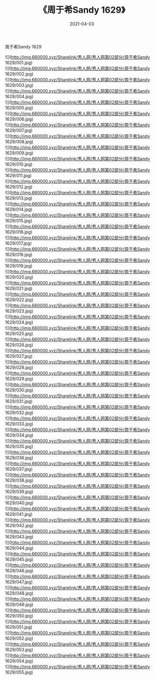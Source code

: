 ﻿---
layout: post
title:  《周于希Sandy 1629》
date:   2021-04-03
img: http://img.660000.xyz/Sharelink/秀人网/秀人网第02部分/周于希Sandy 1629/000.jpg
categories: [美女, 清纯, 唯美]
---

周于希Sandy 1629

  ![](http://img.660000.xyz/Sharelink/秀人网/秀人网第02部分/周于希Sandy 1629/001.jpg) <br> ![](http://img.660000.xyz/Sharelink/秀人网/秀人网第02部分/周于希Sandy 1629/002.jpg) <br> ![](http://img.660000.xyz/Sharelink/秀人网/秀人网第02部分/周于希Sandy 1629/003.jpg) <br> ![](http://img.660000.xyz/Sharelink/秀人网/秀人网第02部分/周于希Sandy 1629/004.jpg) <br> ![](http://img.660000.xyz/Sharelink/秀人网/秀人网第02部分/周于希Sandy 1629/005.jpg) <br> ![](http://img.660000.xyz/Sharelink/秀人网/秀人网第02部分/周于希Sandy 1629/006.jpg) <br> ![](http://img.660000.xyz/Sharelink/秀人网/秀人网第02部分/周于希Sandy 1629/007.jpg) <br> ![](http://img.660000.xyz/Sharelink/秀人网/秀人网第02部分/周于希Sandy 1629/008.jpg) <br> ![](http://img.660000.xyz/Sharelink/秀人网/秀人网第02部分/周于希Sandy 1629/009.jpg) <br> ![](http://img.660000.xyz/Sharelink/秀人网/秀人网第02部分/周于希Sandy 1629/010.jpg) <br> ![](http://img.660000.xyz/Sharelink/秀人网/秀人网第02部分/周于希Sandy 1629/011.jpg) <br> ![](http://img.660000.xyz/Sharelink/秀人网/秀人网第02部分/周于希Sandy 1629/012.jpg) <br> ![](http://img.660000.xyz/Sharelink/秀人网/秀人网第02部分/周于希Sandy 1629/013.jpg) <br> ![](http://img.660000.xyz/Sharelink/秀人网/秀人网第02部分/周于希Sandy 1629/014.jpg) <br> ![](http://img.660000.xyz/Sharelink/秀人网/秀人网第02部分/周于希Sandy 1629/015.jpg) <br> ![](http://img.660000.xyz/Sharelink/秀人网/秀人网第02部分/周于希Sandy 1629/016.jpg) <br> ![](http://img.660000.xyz/Sharelink/秀人网/秀人网第02部分/周于希Sandy 1629/017.jpg) <br> ![](http://img.660000.xyz/Sharelink/秀人网/秀人网第02部分/周于希Sandy 1629/018.jpg) <br> ![](http://img.660000.xyz/Sharelink/秀人网/秀人网第02部分/周于希Sandy 1629/019.jpg) <br> ![](http://img.660000.xyz/Sharelink/秀人网/秀人网第02部分/周于希Sandy 1629/020.jpg) <br> ![](http://img.660000.xyz/Sharelink/秀人网/秀人网第02部分/周于希Sandy 1629/021.jpg) <br> ![](http://img.660000.xyz/Sharelink/秀人网/秀人网第02部分/周于希Sandy 1629/022.jpg) <br> ![](http://img.660000.xyz/Sharelink/秀人网/秀人网第02部分/周于希Sandy 1629/023.jpg) <br> ![](http://img.660000.xyz/Sharelink/秀人网/秀人网第02部分/周于希Sandy 1629/024.jpg) <br> ![](http://img.660000.xyz/Sharelink/秀人网/秀人网第02部分/周于希Sandy 1629/025.jpg) <br> ![](http://img.660000.xyz/Sharelink/秀人网/秀人网第02部分/周于希Sandy 1629/026.jpg) <br> ![](http://img.660000.xyz/Sharelink/秀人网/秀人网第02部分/周于希Sandy 1629/027.jpg) <br> ![](http://img.660000.xyz/Sharelink/秀人网/秀人网第02部分/周于希Sandy 1629/028.jpg) <br> ![](http://img.660000.xyz/Sharelink/秀人网/秀人网第02部分/周于希Sandy 1629/029.jpg) <br> ![](http://img.660000.xyz/Sharelink/秀人网/秀人网第02部分/周于希Sandy 1629/030.jpg) <br> ![](http://img.660000.xyz/Sharelink/秀人网/秀人网第02部分/周于希Sandy 1629/031.jpg) <br> ![](http://img.660000.xyz/Sharelink/秀人网/秀人网第02部分/周于希Sandy 1629/032.jpg) <br> ![](http://img.660000.xyz/Sharelink/秀人网/秀人网第02部分/周于希Sandy 1629/033.jpg) <br> ![](http://img.660000.xyz/Sharelink/秀人网/秀人网第02部分/周于希Sandy 1629/034.jpg) <br> ![](http://img.660000.xyz/Sharelink/秀人网/秀人网第02部分/周于希Sandy 1629/035.jpg) <br> ![](http://img.660000.xyz/Sharelink/秀人网/秀人网第02部分/周于希Sandy 1629/036.jpg) <br> ![](http://img.660000.xyz/Sharelink/秀人网/秀人网第02部分/周于希Sandy 1629/037.jpg) <br> ![](http://img.660000.xyz/Sharelink/秀人网/秀人网第02部分/周于希Sandy 1629/038.jpg) <br> ![](http://img.660000.xyz/Sharelink/秀人网/秀人网第02部分/周于希Sandy 1629/039.jpg) <br> ![](http://img.660000.xyz/Sharelink/秀人网/秀人网第02部分/周于希Sandy 1629/040.jpg) <br> ![](http://img.660000.xyz/Sharelink/秀人网/秀人网第02部分/周于希Sandy 1629/041.jpg) <br> ![](http://img.660000.xyz/Sharelink/秀人网/秀人网第02部分/周于希Sandy 1629/042.jpg) <br> ![](http://img.660000.xyz/Sharelink/秀人网/秀人网第02部分/周于希Sandy 1629/043.jpg) <br> ![](http://img.660000.xyz/Sharelink/秀人网/秀人网第02部分/周于希Sandy 1629/044.jpg) <br> ![](http://img.660000.xyz/Sharelink/秀人网/秀人网第02部分/周于希Sandy 1629/045.jpg) <br> ![](http://img.660000.xyz/Sharelink/秀人网/秀人网第02部分/周于希Sandy 1629/046.jpg) <br> ![](http://img.660000.xyz/Sharelink/秀人网/秀人网第02部分/周于希Sandy 1629/047.jpg) <br> ![](http://img.660000.xyz/Sharelink/秀人网/秀人网第02部分/周于希Sandy 1629/048.jpg) <br> ![](http://img.660000.xyz/Sharelink/秀人网/秀人网第02部分/周于希Sandy 1629/049.jpg) <br> ![](http://img.660000.xyz/Sharelink/秀人网/秀人网第02部分/周于希Sandy 1629/050.jpg) <br> ![](http://img.660000.xyz/Sharelink/秀人网/秀人网第02部分/周于希Sandy 1629/051.jpg) <br> ![](http://img.660000.xyz/Sharelink/秀人网/秀人网第02部分/周于希Sandy 1629/052.jpg) <br> ![](http://img.660000.xyz/Sharelink/秀人网/秀人网第02部分/周于希Sandy 1629/053.jpg) <br> ![](http://img.660000.xyz/Sharelink/秀人网/秀人网第02部分/周于希Sandy 1629/054.jpg) <br> ![](http://img.660000.xyz/Sharelink/秀人网/秀人网第02部分/周于希Sandy 1629/055.jpg) <br>